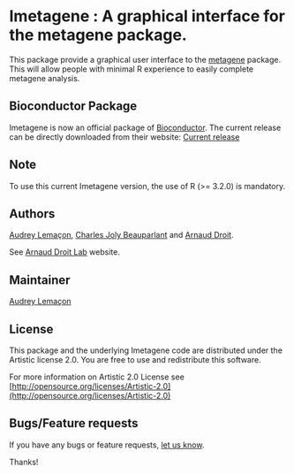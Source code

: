 Imetagene : A graphical interface for the metagene package.
=====================


This package provide a graphical user interface to the [metagene](https://www.bioconductor.org/packages/release/bioc/html/metagene.html) package. This will allow people with minimal R experience to easily complete metagene analysis.

## Bioconductor Package ##

Imetagene is now an official package of [Bioconductor](http://bioconductor.org/). The current release can be directly downloaded from their website:
[Current release](http://www.bioconductor.org/packages/release/bioc/html/Imetagene.html)


## Note ##

To use this current Imetagene version, the use of R (>= 3.2.0) is mandatory.

## Authors ##

[Audrey Lemaçon](https://www.linkedin.com/in/audreylemacon "Audrey Lemaçon"), 
[Charles Joly Beauparlant](http://ca.linkedin.com/pub/charles-joly-beauparlant/89/491/3b3 "Charles Joly Beauparlant")
and [Arnaud Droit](http://ca.linkedin.com/in/drarnaud "Arnaud Droit").

See [Arnaud Droit Lab](http://bioinformatique.ulaval.ca/home/ "Arnaud Droit Lab") 
website.

## Maintainer ##

[Audrey Lemaçon](https://www.linkedin.com/in/audreylemacon "Audrey Lemaçon")

## License ##

This package and the underlying Imetagene code are distributed under the 
Artistic license 2.0. You are free to use and redistribute this software. 

For more information on Artistic 2.0 License see
[http://opensource.org/licenses/Artistic-2.0](http://opensource.org/licenses/Artistic-2.0)

## Bugs/Feature requests ##

If you have any bugs or feature requests, 
[let us know](https://github.com/andronekomimi/Imetagene/issues). 

Thanks!